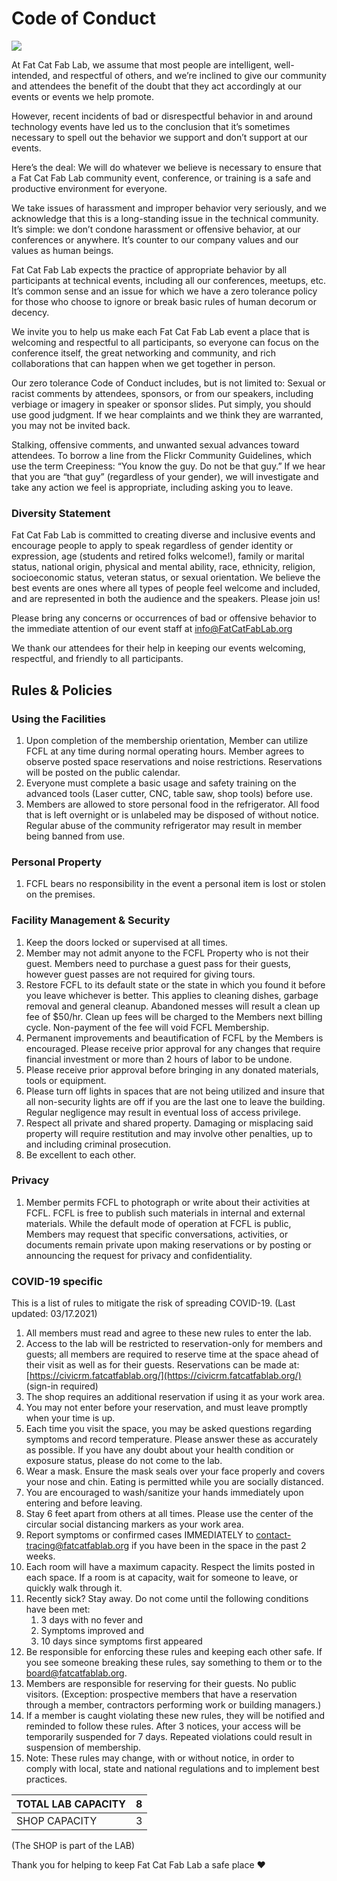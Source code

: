 # Code of Conduct

![](https://lh3.googleusercontent.com/mqJ-uVRHrGPY8nlHRAJigml569UVNIihvsnr6jf9V7aKI1hfTIxVUC_03ekz9UsZwquWNQJN8M84nCfUnRRQOV39Io5KjVUDeJ8h08DBGxKxDDNw7dBSRcnqcnxZqzeqpmXKzSkt)

At Fat Cat Fab Lab, we assume that most people are intelligent, well-intended, and respectful of others, and we’re inclined to give our community and attendees the benefit of the doubt that they act accordingly at our events or events we help promote.

However, recent incidents of bad or disrespectful behavior in and around technology events have led us to the conclusion that it’s sometimes necessary to spell out the behavior we support and don’t support at our events.

Here’s the deal: We will do whatever we believe is necessary to ensure that a Fat Cat Fab Lab community event, conference, or training is a safe and productive environment for everyone.

We take issues of harassment and improper behavior very seriously, and we acknowledge that this is a long-standing issue in the technical community. It’s simple: we don’t condone harassment or offensive behavior, at our conferences or anywhere. It’s counter to our company values and our values as human beings.

Fat Cat Fab Lab expects the practice of appropriate behavior by all participants at technical events, including all our conferences, meetups, etc. It’s common sense and an issue for which we have a zero tolerance policy for those who choose to ignore or break basic rules of human decorum or decency.

We invite you to help us make each Fat Cat Fab Lab event a place that is welcoming and respectful to all participants, so everyone can focus on the conference itself, the great networking and community, and rich collaborations that can happen when we get together in person.

Our zero tolerance Code of Conduct includes, but is not limited to: Sexual or racist comments by attendees, sponsors, or from our speakers, including verbiage or imagery in speaker or sponsor slides. Put simply, you should use good judgment. If we hear complaints and we think they are warranted, you may not be invited back.

Stalking, offensive comments, and unwanted sexual advances toward attendees. To borrow a line from the Flickr Community Guidelines, which use the term Creepiness: “You know the guy. Do not be that guy.” If we hear that you are “that guy” \(regardless of your gender\), we will investigate and take any action we feel is appropriate, including asking you to leave.

### Diversity Statement

Fat Cat Fab Lab is committed to creating diverse and inclusive events and encourage people to apply to speak regardless of gender identity or expression, age \(students and retired folks welcome!\), family or marital status, national origin, physical and mental ability, race, ethnicity, religion, socioeconomic status, veteran status, or sexual orientation. We believe the best events are ones where all types of people feel welcome and included, and are represented in both the audience and the speakers. Please join us!

Please bring any concerns or occurrences of bad or offensive behavior to the immediate attention of our event staff at info@FatCatFabLab.org

We thank our attendees for their help in keeping our events welcoming, respectful, and friendly to all participants.

## Rules & Policies

### Using the Facilities

1. Upon completion of the membership orientation, Member can utilize FCFL at any time during normal operating hours. Member agrees to observe posted space reservations and noise restrictions. Reservations will be posted on the public calendar.   
2. Everyone must complete a basic usage and safety training on the advanced tools \(Laser cutter, CNC, table saw, shop tools\) before use.
3. Members are allowed to store personal food in the refrigerator. All food that is left overnight or is unlabeled may be disposed of without notice. Regular abuse of the community refrigerator may result in member being banned from use.

### Personal Property

1. FCFL bears no responsibility in the event a personal item is lost or stolen on the premises.

### Facility Management & Security

1. Keep the doors locked or supervised at all times. 
2. Member may not admit anyone to the FCFL Property who is not their guest. Members need to purchase a guest pass for their guests, however guest passes are not required for giving tours. 
3. Restore FCFL to its default state or the state in which you found it before you leave whichever is better. This applies to cleaning dishes, garbage removal and general cleanup. Abandoned messes will result a clean up fee of $50/hr. Clean up fees will be charged to the Members next billing cycle. Non-payment of the fee will void FCFL Membership.
4. Permanent improvements and beautification of FCFL by the Members is encouraged. Please receive prior approval for any changes that require financial investment or more than 2 hours of labor to be undone.
5. Please receive prior approval before bringing in any donated materials, tools or equipment. 
6. Please turn off lights in spaces that are not being utilized and insure that all non-security lights are off if you are the last one to leave the building. Regular negligence may result in eventual loss of access privilege.
7. Respect all private and shared property. Damaging or misplacing said property will require restitution and may involve other penalties, up to and including criminal prosecution.
8. Be excellent to each other.

### Privacy

1. Member permits FCFL to photograph or write about their activities at FCFL. FCFL is free to publish such materials in internal and external materials. While the default mode of operation at FCFL is public, Members may request that specific conversations, activities, or documents remain private upon making reservations or by posting or announcing the request for privacy and confidentiality.

### COVID-19 specific

This is a list of rules to mitigate the risk of spreading COVID-19. \(Last updated: 03/17.2021\)

1. All members must read and agree to these new rules to enter the lab.
2. Access to the lab will be restricted to reservation-only for members and guests; all members are required to reserve time at the space ahead of their visit as well as for their guests. Reservations can be made at: [https://civicrm.fatcatfablab.org/](https://civicrm.fatcatfablab.org/) \(sign-in required\)
3. The shop requires an additional reservation if using it as your work area.
4. You may not enter before your reservation, and must leave promptly when your time is up.
5. Each time you visit the space, you may be asked questions regarding symptoms and record temperature. Please answer these as accurately as possible. If you have any doubt about your health condition or exposure status, please do not come to the lab.
6. Wear a mask. Ensure the mask seals over your face properly and covers your nose and chin.  Eating is permitted while you are socially distanced. 
7. You are encouraged to wash/sanitize your hands immediately upon entering and before leaving.
8. Stay 6 feet apart from others at all times. Please use the center of the circular social distancing markers as your work area. 
9. Report symptoms or confirmed cases IMMEDIATELY to contact-tracing@fatcatfablab.org if you have been in the space in the past 2 weeks.
10. Each room will have a maximum capacity.  Respect the limits posted in each space. If a room is at capacity, wait for someone to leave, or quickly walk through it.
11. Recently sick? Stay away. Do not come until the following conditions have been met:
    1. 3 days with no fever and
    2. Symptoms improved and
    3. 10 days since symptoms first appeared
12. Be responsible for enforcing these rules and keeping each other safe. If you see someone breaking these rules, say something to them or to the board@fatcatfablab.org.
13. Members are responsible for reserving for their guests. No public visitors. \(Exception: prospective members that have a reservation through a member, contractors performing work or building managers.\)
14. If a member is caught violating these new rules, they will be notified and reminded to follow these rules. After 3 notices, your access will be temporarily suspended for 7 days. Repeated violations could result in suspension of membership.
15. Note: These rules may change, with or without notice, in order to comply with local, state and national regulations and to implement best practices.

| TOTAL LAB CAPACITY | 8 |
| :--- | :--- |
| SHOP CAPACITY | 3 |

\(The SHOP is part of the LAB\)

Thank you for helping to keep Fat Cat Fab Lab a safe place ♥️

